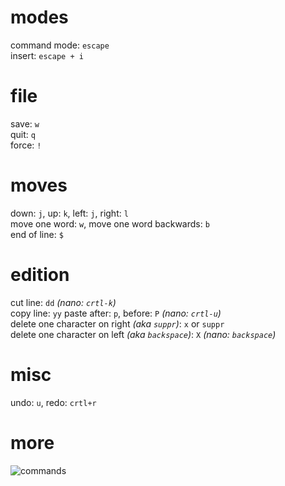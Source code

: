 modes
===
command mode: `escape`  
insert: `escape + i`

file
===
save: `w`  
quit: `q`   
force: `!`

moves
===
down: `j`, up: `k`, left: `j`, right: `l`  
move one word: `w`, move one word backwards: `b`  
end of line: `$` 

edition
===
cut line: `dd` *(nano: `crtl-k`)*  
copy line: `yy` 
paste after: `p`, before: `P` *(nano: `crtl-u`)*    
delete one character on right *(aka `suppr`)*: `x` or `suppr`  
delete one character on left *(aka `backspace`)*: `X` *(nano: `backspace`)*  

misc
===
undo: `u`, redo: `crtl+r`  

more
===
![commands](http://i1-news.softpedia-static.com/images/news2/Beginner-039-s-Vi-Editor-Guide-2.png)
